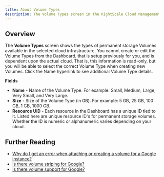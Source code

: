 ```yaml
---
title: About Volume Types
description: The Volume Types screen in the RightScale Cloud Management Dashboard shows the types of permanent storage Volumes available in the selected cloud infrastructure.
---
```


## Overview

The **Volume Types** screen shows the types of permanent storage Volumes available in the selected cloud infrastructure. You cannot create or edit the Volume Types from the Dashboard, that is setup previously for you, and is dependent upon the actual cloud. That is, this information is read-only, but you will be able to select the correct Volume Type when creating new Volumes. Click the Name hyperlink to see additional Volume Type details.

**Fields**

* **Name** - Name of the Volume Type. For example: Small, Medium, Large, Very Small, and Very Large.
* **Size** - Size of the Volume Type (in GB). For example: 5 GB, 25 GB, 100 GB, 1 GB, 1000 GB.
* **Resource UID** - Each resource in the Dashboard has a unique ID tied to it. Listed here are unique resource ID's for permanent storage volumes. Whether the ID is numeric or alphanumeric varies depending on your cloud.

## Further Reading

* [Why do I get an error when attaching or creating a volume for a Google instance?](/faq/clouds/google/Why_do_I_get_an_error_when_attaching_or_creating_a_volume_for_a_Google_instance.html)
* [Is there volume striping for Google?](/faq/clouds/google/Is_there_volume_striping_for_Google.html)
* [Is there volume support for Google?](/faq/clouds/google/Is_there_volume_support_for_Google.html)
